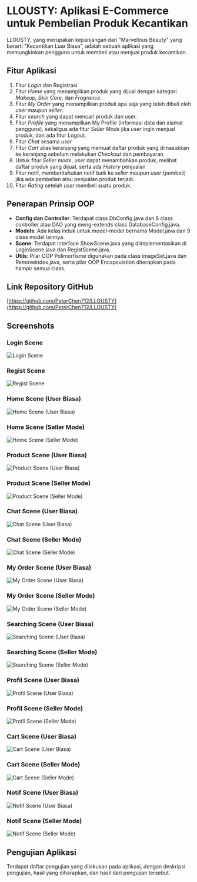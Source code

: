# LLOUSTY: Aplikasi E-Commerce untuk Pembelian Produk Kecantikan

LLOUSTY, yang merupakan kepanjangan dari "Marvellous Beauty" yang berarti "Kecantikan Luar Biasa", adalah sebuah aplikasi yang memungkinkan pengguna untuk membeli atau menjual produk kecantikan.

## Fitur Aplikasi

1. Fitur *Login* dan Registrasi
2. Fitur *Home* yang menampilkan produk yang dijual dengan kategori *Makeup, Skin Care,* dan *Fragrance*.
3. Fitur *My Order* yang menampilkan produk apa saja yang telah dibeli oleh *user* maupun *seller*.
4. Fitur *search* yang dapat mencari produk dan user.
5. Fitur *Profile* yang menampilkan My Profile (informasi data dan alamat pengguna), sekaligus ada fitur *Seller Mode* jika *user* ingin menjual produk, dan ada fitur Logout.
6. Fitur *Chat* sesama *user*
7. Fitur *Cart* alias keranjang yang memuat daftar produk yang dimasukkan ke keranjang sebelum melakukan *Checkout* dan pembayaran
8. Untuk fitur *Seller mode*, *user* dapat menambahkan produk, melihat daftar produk yang dijual, serta ada *History* penjualan
9. Fitur notif, memberitahukan notif baik ke *seller* maupun *user* (pembeli) jika ada pembelian atau penjualan produk terjadi.
10. Fitur *Rating* setelah *user* membeli suatu produk.

## Penerapan Prinsip OOP

- **Config dan Controller**: Terdapat class DbConfig.java dan 8 class controller atau DAO yang meng-extends class DatabaseConfig.java.
- **Models**: Ada kelas induk untuk model-model bernama Model.java dan 9 class model lainnya.
- **Scene**: Terdapat interface ShowScene.java yang diimplementasikan di LoginScene.java dan RegistScene.java.
- **Utils**: Pilar OOP Polimorfisme digunakan pada class imageSet.java dan Removeindex.java, serta pilar OOP Encapsulation diterapkan pada hampir semua class.

## Link Repository GitHub

[https://github.com/PeterChen712/LLOUSTY](https://github.com/PeterChen712/LLOUSTY)

## Screenshots

### Login Scene
![Login Scene](https://github.com/PeterChen712/Grocery-Shop/blob/fa1df36aa5524770c65aff579f3a2194af5721ce/readme/login.png)

### Regist Scene
![Regist Scene](https://github.com/PeterChen712/Grocery-Shop/blob/fa1df36aa5524770c65aff579f3a2194af5721ce/readme/regis.png)

### Home Scene (User Biasa)
![Home Scene (User Biasa)](https://github.com/PeterChen712/Grocery-Shop/blob/fa1df36aa5524770c65aff579f3a2194af5721ce/readme/homeuser.png)

### Home Scene (Seller Mode)
![Home Scene (Seller Mode)](https://github.com/PeterChen712/Grocery-Shop/blob/fa1df36aa5524770c65aff579f3a2194af5721ce/readme/homeseller.png)

### Product Scene (User Biasa)
![Product Scene (User Biasa)](https://github.com/PeterChen712/Grocery-Shop/blob/fa1df36aa5524770c65aff579f3a2194af5721ce/readme/productuser.png)

### Product Scene (Seller Mode)
![Product Scene (Seller Mode)](https://github.com/PeterChen712/Grocery-Shop/blob/fa1df36aa5524770c65aff579f3a2194af5721ce/readme/productseller.png)

### Chat Scene (User Biasa)
![Chat Scene (User Biasa)](https://github.com/PeterChen712/Grocery-Shop/blob/fa1df36aa5524770c65aff579f3a2194af5721ce/readme/chatuser.png)

### Chat Scene (Seller Mode)
![Chat Scene (Seller Mode)](https://github.com/PeterChen712/Grocery-Shop/blob/fa1df36aa5524770c65aff579f3a2194af5721ce/readme/chatseller.png)

### My Order Scene (User Biasa)
![My Order Scene (User Biasa)](https://github.com/PeterChen712/Grocery-Shop/blob/fa1df36aa5524770c65aff579f3a2194af5721ce/readme/orderuser.png)

### My Order Scene (Seller Mode)
![My Order Scene (Seller Mode)](https://github.com/PeterChen712/Grocery-Shop/blob/fa1df36aa5524770c65aff579f3a2194af5721ce/readme/orderseller.png)

### Searching Scene (User Biasa)
![Searching Scene (User Biasa)](https://github.com/PeterChen712/Grocery-Shop/blob/fa1df36aa5524770c65aff579f3a2194af5721ce/readme/searchuser.png)

### Searching Scene (Seller Mode)
![Searching Scene (Seller Mode)](https://github.com/PeterChen712/Grocery-Shop/blob/fa1df36aa5524770c65aff579f3a2194af5721ce/readme/searchseller.png)

### Profil Scene (User Biasa)
![Profil Scene (User Biasa)](https://github.com/PeterChen712/Grocery-Shop/blob/fa1df36aa5524770c65aff579f3a2194af5721ce/readme/profileuser.png)

### Profil Scene (Seller Mode)
![Profil Scene (Seller Mode)](https://github.com/PeterChen712/Grocery-Shop/blob/fa1df36aa5524770c65aff579f3a2194af5721ce/readme/sellermode.png)

### Cart Scene (User Biasa)
![Cart Scene (User Biasa)](https://github.com/PeterChen712/Grocery-Shop/blob/fa1df36aa5524770c65aff579f3a2194af5721ce/readme/cartuser.png)

### Cart Scene (Seller Mode)
![Cart Scene (Seller Mode)](https://github.com/PeterChen712/Grocery-Shop/blob/fa1df36aa5524770c65aff579f3a2194af5721ce/readme/cartseller.png)

### Notif Scene (User Biasa)
![Notif Scene (User Biasa)](https://github.com/PeterChen712/Grocery-Shop/blob/fa1df36aa5524770c65aff579f3a2194af5721ce/readme/notifuser.png)

### Notif Scene (Seller Mode)
![Notif Scene (Seller Mode)](https://github.com/PeterChen712/Grocery-Shop/blob/fa1df36aa5524770c65aff579f3a2194af5721ce/readme/notifseller.png)

## Pengujian Aplikasi

Terdapat daftar pengujian yang dilakukan pada aplikasi, dengan deskripsi pengujian, hasil yang diharapkan, dan hasil dari pengujian tersebut.

